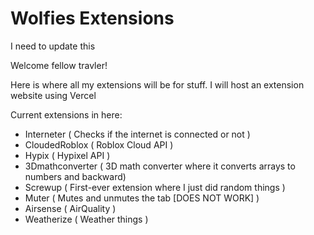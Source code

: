 # Wolfies Extensions

I need to update this

Welcome fellow travler!

Here is where all my extensions will be for stuff. I will host an extension website using Vercel

Current extensions in here:

- Interneter ( Checks if the internet is connected or not )
- CloudedRoblox ( Roblox Cloud API )
- Hypix ( Hypixel API )
- 3Dmathconverter ( 3D math converter where it converts arrays to numbers and backward)
- Screwup ( First-ever extension where I just did random things )
- Muter ( Mutes and unmutes the tab [DOES NOT WORK] )
- Airsense ( AirQuality )
- Weatherize ( Weather things )
